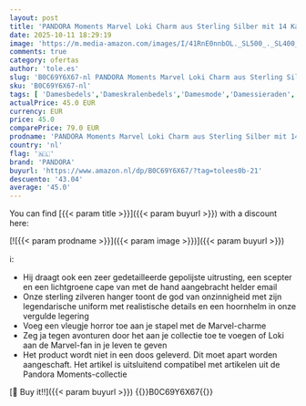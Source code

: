 ```yaml
---
layout: post
title: 'PANDORA Moments Marvel Loki Charm aus Sterling Silber mit 14 Karat vergoldeter Metalllegierung  Kompatibel Moments Armbänder  762764C01'
date: 2025-10-11 18:29:19
image: 'https://m.media-amazon.com/images/I/41RnE0nnbOL._SL500_._SL400_.jpg'
comments: true
category: ofertas
author: 'tole.es'
slug: 'B0C69Y6X67-nl PANDORA Moments Marvel Loki Charm aus Sterling Silber mit...'
sku: 'B0C69Y6X67-nl'
tags: [ 'Damesbedels','Dameskralenbedels','Damesmode','Damessieraden','Kleding, schoenen & sieraden','Kleding, schoenen en sieraden','pandora','🇳🇱', ]
actualPrice: 45.0 EUR
currency: EUR
price: 45.0
comparePrice: 79.0 EUR
prodname: 'PANDORA Moments Marvel Loki Charm aus Sterling Silber mit 14 Karat vergoldeter Metalllegierung  Kompatibel Moments Armbänder  762764C01'
country: 'nl'
flag: '🇳🇱'
brand: 'PANDORA'
buyurl: 'https://www.amazon.nl/dp/B0C69Y6X67/?tag=tolees0b-21'
descuento: '43.04'
average: '45.0'
---
```


You can find [{{< param title >}}]({{< param buyurl >}}) with a discount here:

[![{{< param prodname >}}]({{< param image >}})]({{< param buyurl >}})

ℹ️:

- Hij draagt ook een zeer gedetailleerde gepolijste uitrusting, een scepter en een lichtgroene cape van met de hand aangebracht helder email
- Onze sterling zilveren hanger toont de god van onzinnigheid met zijn legendarische uniform met realistische details en een hoornhelm in onze vergulde legering
- Voeg een vleugje horror toe aan je stapel met de Marvel-charme
- Zeg ja tegen avonturen door het aan je collectie toe te voegen of Loki aan de Marvel-fan in je leven te geven
- Het product wordt niet in een doos geleverd. Dit moet apart worden aangeschaft. Het artikel is uitsluitend compatibel met artikelen uit de Pandora Moments-collectie

[🛒 Buy it!!]({{< param buyurl >}})
{{<world>}}B0C69Y6X67{{</world>}}
